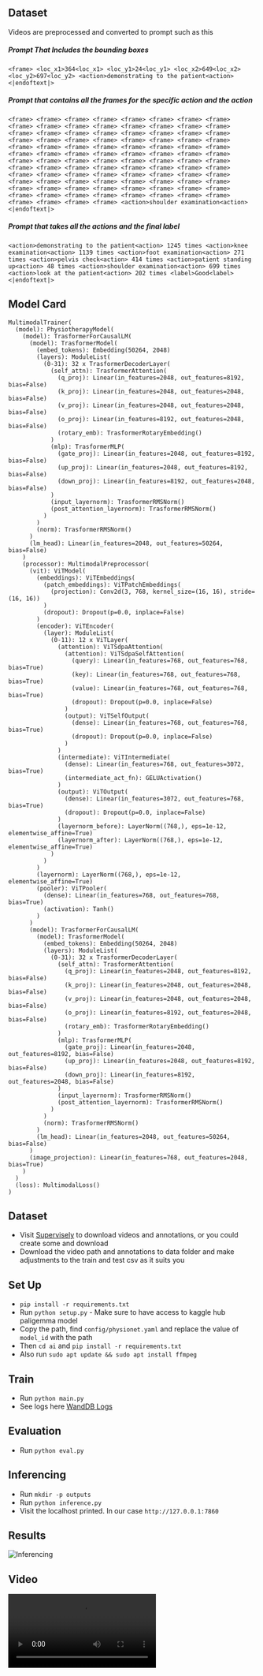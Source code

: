 ## Dataset

Videos are preprocessed and converted to prompt such as this

##### Prompt That Includes the bounding boxes

`<frame> <loc_x1>364<loc_x1> <loc_y1>24<loc_y1> <loc_x2>649<loc_x2> <loc_y2>697<loc_y2> <action>demonstrating to the patient<action> <|endoftext|>
`

##### Prompt that contains all the frames for the specific action and the action
`<frame> <frame> <frame> <frame> <frame> <frame> <frame> <frame> <frame> <frame> <frame> <frame> <frame> <frame> <frame> <frame> <frame> <frame> <frame> <frame> <frame> <frame> <frame> <frame> <frame> <frame> <frame> <frame> <frame> <frame> <frame> <frame> <frame> <frame> <frame> <frame> <frame> <frame> <frame> <frame> <frame> <frame> <frame> <frame> <frame> <frame> <frame> <frame> <frame> <frame> <frame> <frame> <frame> <frame> <frame> <frame> <frame> <frame> <frame> <frame> <frame> <frame> <frame> <frame> <frame> <frame> <frame> <frame> <frame> <frame> <frame> <frame> <frame> <frame> <frame> <frame> <frame> <frame> <frame> <frame> <frame> <frame> <frame> <frame> <frame> <frame> <frame> <frame> <frame> <frame> <frame> <frame> <frame> <frame> <frame> <frame> <frame> <frame> <frame> <frame> <action>shoulder examination<action> <|endoftext|>
`

##### Prompt that takes all the actions and the final label
`<action>demonstrating to the patient<action> 1245 times <action>knee examination<action> 1139 times <action>foot examination<action> 271 times <action>pelvis check<action> 414 times <action>patient standing up<action> 48 times <action>shoulder examination<action> 699 times <action>look at the patient<action> 202 times <label>Good<label><|endoftext|>
`


## Model Card
```
MultimodalTrainer(
  (model): PhysiotherapyModel(
    (model): TrasformerForCausalLM(
      (model): TrasformerModel(
        (embed_tokens): Embedding(50264, 2048)
        (layers): ModuleList(
          (0-31): 32 x TrasformerDecoderLayer(
            (self_attn): TrasformerAttention(
              (q_proj): Linear(in_features=2048, out_features=8192, bias=False)
              (k_proj): Linear(in_features=2048, out_features=2048, bias=False)
              (v_proj): Linear(in_features=2048, out_features=2048, bias=False)
              (o_proj): Linear(in_features=8192, out_features=2048, bias=False)
              (rotary_emb): TrasformerRotaryEmbedding()
            )
            (mlp): TrasformerMLP(
              (gate_proj): Linear(in_features=2048, out_features=8192, bias=False)
              (up_proj): Linear(in_features=2048, out_features=8192, bias=False)
              (down_proj): Linear(in_features=8192, out_features=2048, bias=False)
            )
            (input_layernorm): TrasformerRMSNorm()
            (post_attention_layernorm): TrasformerRMSNorm()
          )
        )
        (norm): TrasformerRMSNorm()
      )
      (lm_head): Linear(in_features=2048, out_features=50264, bias=False)
    )
    (processor): MultimodalPreprocessor(
      (vit): ViTModel(
        (embeddings): ViTEmbeddings(
          (patch_embeddings): ViTPatchEmbeddings(
            (projection): Conv2d(3, 768, kernel_size=(16, 16), stride=(16, 16))
          )
          (dropout): Dropout(p=0.0, inplace=False)
        )
        (encoder): ViTEncoder(
          (layer): ModuleList(
            (0-11): 12 x ViTLayer(
              (attention): ViTSdpaAttention(
                (attention): ViTSdpaSelfAttention(
                  (query): Linear(in_features=768, out_features=768, bias=True)
                  (key): Linear(in_features=768, out_features=768, bias=True)
                  (value): Linear(in_features=768, out_features=768, bias=True)
                  (dropout): Dropout(p=0.0, inplace=False)
                )
                (output): ViTSelfOutput(
                  (dense): Linear(in_features=768, out_features=768, bias=True)
                  (dropout): Dropout(p=0.0, inplace=False)
                )
              )
              (intermediate): ViTIntermediate(
                (dense): Linear(in_features=768, out_features=3072, bias=True)
                (intermediate_act_fn): GELUActivation()
              )
              (output): ViTOutput(
                (dense): Linear(in_features=3072, out_features=768, bias=True)
                (dropout): Dropout(p=0.0, inplace=False)
              )
              (layernorm_before): LayerNorm((768,), eps=1e-12, elementwise_affine=True)
              (layernorm_after): LayerNorm((768,), eps=1e-12, elementwise_affine=True)
            )
          )
        )
        (layernorm): LayerNorm((768,), eps=1e-12, elementwise_affine=True)
        (pooler): ViTPooler(
          (dense): Linear(in_features=768, out_features=768, bias=True)
          (activation): Tanh()
        )
      )
      (model): TrasformerForCausalLM(
        (model): TrasformerModel(
          (embed_tokens): Embedding(50264, 2048)
          (layers): ModuleList(
            (0-31): 32 x TrasformerDecoderLayer(
              (self_attn): TrasformerAttention(
                (q_proj): Linear(in_features=2048, out_features=8192, bias=False)
                (k_proj): Linear(in_features=2048, out_features=2048, bias=False)
                (v_proj): Linear(in_features=2048, out_features=2048, bias=False)
                (o_proj): Linear(in_features=8192, out_features=2048, bias=False)
                (rotary_emb): TrasformerRotaryEmbedding()
              )
              (mlp): TrasformerMLP(
                (gate_proj): Linear(in_features=2048, out_features=8192, bias=False)
                (up_proj): Linear(in_features=2048, out_features=8192, bias=False)
                (down_proj): Linear(in_features=8192, out_features=2048, bias=False)
              )
              (input_layernorm): TrasformerRMSNorm()
              (post_attention_layernorm): TrasformerRMSNorm()
            )
          )
          (norm): TrasformerRMSNorm()
        )
        (lm_head): Linear(in_features=2048, out_features=50264, bias=False)
      )
      (image_projection): Linear(in_features=768, out_features=2048, bias=True)
    )
  )
  (loss): MultimodalLoss()
)
```



## Dataset
- Visit [Supervisely](https://app.supervisely.com/share-links/fbZrAAZNLtOOLvWbIm8pLWr29dm6HbI7KX22mh9iW5HuV1EH4VmfdQcvuHZKrLqi) to download videos and annotations, or you could create some and download
- Download the video path and annotations to data folder and make adjustments to the train and test csv as it suits you


## Set Up
- `pip install -r requirements.txt`
- Run `python setup.py` - Make sure to have access to kaggle hub paligemma model
- Copy the path, find `config/physionet.yaml` and replace the value of `model_id` with the path
- Then `cd ai` and `pip install -r requirements.txt`
- Also run `sudo apt update && sudo apt install ffmpeg`


## Train
- Run `python main.py`
- See logs here [WandDB Logs](https://wandb.ai/vicksemmanuel58/physionet?nw=nwuservicksemmanuel58)

## Evaluation
- Run `python eval.py`

## Inferencing
- Run `mkdir -p outputs`
- Run `python inference.py`
- Visit the localhost printed. In our case `http://127.0.0.1:7860`


## Results

![Inferencing](https://res.cloudinary.com/vickie/image/upload/v1736124754/o7hrjf0skj1i6ucxbyk9.png)



## Video

![Video](https://res.cloudinary.com/vickie/video/upload/v1736124797/l57g9nn8mwsgllnopgb0.mp4)